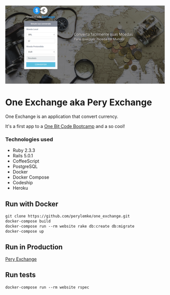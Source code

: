 ![OneExchangeLogo](img/one-exhcange-logo.png)

**One Exchange aka Pery Exchange**
===================
One Exchange is an application that convert currency.

It's a first app to a [One Bit Code Bootcamp](http://onebitcode.com/) and a so cool!

### Technologies used
- Ruby 2.3.3
- Rails 5.0.1
- CoffeeScript
- PostgreSQL
- Docker
- Docker Compose
- Codeship
- Heroku

## Run with Docker
```
git clone https://github.com/perylemke/one_exchange.git
docker-compose build
docker-compose run --rm website rake db:create db:migrate
docker-compose up
```

## Run in Production

[Pery Exchange](http://pery-exchange.herokuapp.com/)

## Run tests
```
docker-compose run --rm website rspec
```
